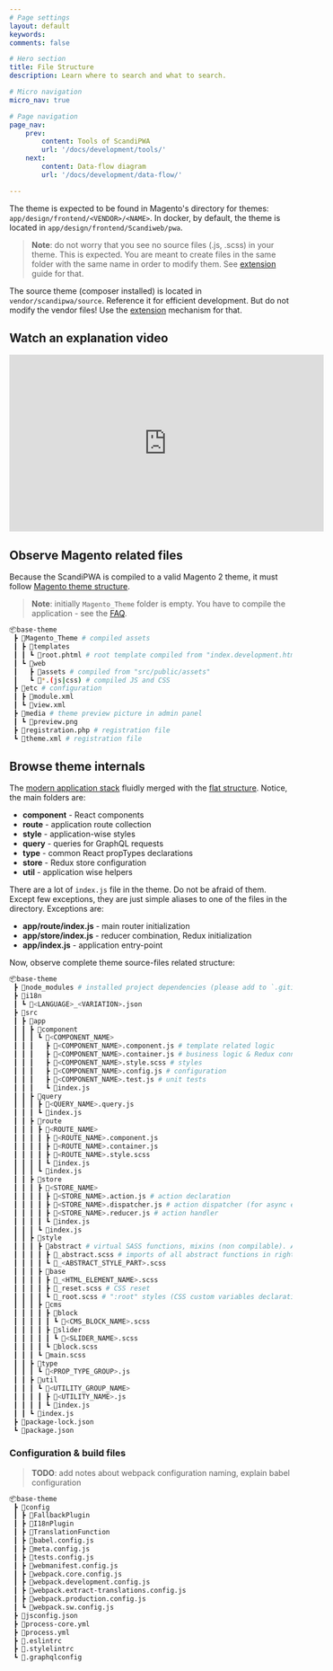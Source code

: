 ```yaml
---
# Page settings
layout: default
keywords:
comments: false

# Hero section
title: File Structure
description: Learn where to search and what to search.

# Micro navigation
micro_nav: true

# Page navigation
page_nav:
    prev:
        content: Tools of ScandiPWA
        url: '/docs/development/tools/'
    next:
        content: Data-flow diagram
        url: '/docs/development/data-flow/'

---
```


The theme is expected to be found in Magento's directory for themes: `app/design/frontend/<VENDOR>/<NAME>`. In docker, by default, the theme is located in `app/design/frontend/Scandiweb/pwa`.

> **Note**: do not worry that you see no source files (.js, .scss) in your theme. This is expected. You are meant to create files in the same folder with the same name in order to modify them. See [extension](/docs/development/extension/) guide for that.

The source theme (composer installed) is located in `vendor/scandipwa/source`. Reference it for efficient development. But do not modify the vendor files! Use the [extension](/docs/development/extension/) mechanism for that.

## Watch an explanation video

<div class="video">
    <iframe width="560" height="315" src="https://www.youtube.com/embed/vrFJDLS-K3s" frameborder="0" allow="accelerometer; autoplay; encrypted-media; gyroscope; picture-in-picture" allowfullscreen></iframe>
</div>

## Observe Magento related files

Because the ScandiPWA is compiled to a valid Magento 2 theme, it must follow [Magento theme structure](https://devdocs.magento.com/guides/v2.3/frontend-dev-guide/themes/theme-structure.html).

> **Note**: initially `Magento_Theme` folder is empty. You have to compile the application - see the [FAQ](/setup/docker/faq?id=luma-theme-is-displayed).

```bash
📦base-theme
 ┣ 📂Magento_Theme # compiled assets
 ┃ ┣ 📂templates
 ┃ ┃ ┗ 📜root.phtml # root template compiled from "index.development.html" or "index.production.phtml"
 ┃ ┗ 📂web
 ┃   ┣ 📂assets # compiled from "src/public/assets"
 ┃   ┗ 📜*.(js|css) # compiled JS and CSS
 ┣ 📂etc # configuration
 ┃ ┣ 📜module.xml
 ┃ ┗ 📜view.xml
 ┣ 📂media # theme preview picture in admin panel
 ┃ ┗ 📜preview.png
 ┣ 📜registration.php # registration file
 ┗ 📜theme.xml # registration file
```

## Browse theme internals

The [modern application stack](/scandipwa/stack.md) fluidly merged with the [flat structure](/scandipwa/organization?id=flat-file-structure). Notice, the main folders are:

- **component** - React components
- **route** - application route collection
- **style** - application-wise styles
- **query** - queries for GraphQL requests
- **type** - common React propTypes declarations
- **store** - Redux store configuration
- **util** - application wise helpers

There are a lot of `index.js` file in the theme. Do not be afraid of them. Except few exceptions, they are just simple aliases to one of the files in the directory. Exceptions are:

- **app/route/index.js** - main router initialization
- **app/store/index.js** - reducer combination, Redux initialization
- **app/index.js** - application entry-point

Now, observe complete theme source-files related structure:

```bash
📦base-theme
 ┣ 📂node_modules # installed project dependencies (please add to `.gitignore`)
 ┣ 📂i18n
 ┃ ┗ 📜<LANGUAGE>_<VARIATION>.json
 ┣ 📂src
 ┃ ┣ 📂app
 ┃ ┃ ┣ 📂component
 ┃ ┃ ┃ ┗ 📂<COMPONENT_NAME>
 ┃ ┃ ┃   ┣ 📜<COMPONENT_NAME>.component.js # template related logic
 ┃ ┃ ┃   ┣ 📜<COMPONENT_NAME>.container.js # business logic & Redux connection
 ┃ ┃ ┃   ┣ 📜<COMPONENT_NAME>.style.scss # styles
 ┃ ┃ ┃   ┣ 📜<COMPONENT_NAME>.config.js # configuration
 ┃ ┃ ┃   ┣ 📜<COMPONENT_NAME>.test.js # unit tests
 ┃ ┃ ┃   ┗ 📜index.js
 ┃ ┃ ┣ 📂query
 ┃ ┃ ┃ ┣ 📜<QUERY_NAME>.query.js
 ┃ ┃ ┃ ┗ 📜index.js
 ┃ ┃ ┣ 📂route
 ┃ ┃ ┃ ┣ 📂<ROUTE_NAME>
 ┃ ┃ ┃ ┃ ┣ 📜<ROUTE_NAME>.component.js
 ┃ ┃ ┃ ┃ ┣ 📜<ROUTE_NAME>.container.js
 ┃ ┃ ┃ ┃ ┣ 📜<ROUTE_NAME>.style.scss
 ┃ ┃ ┃ ┃ ┗ 📜index.js
 ┃ ┃ ┃ ┗ 📜index.js
 ┃ ┃ ┣ 📂store
 ┃ ┃ ┃ ┣ 📂<STORE_NAME>
 ┃ ┃ ┃ ┃ ┣ 📜<STORE_NAME>.action.js # action declaration
 ┃ ┃ ┃ ┃ ┣ 📜<STORE_NAME>.dispatcher.js # action dispatcher (for async executions)
 ┃ ┃ ┃ ┃ ┣ 📜<STORE_NAME>.reducer.js # action handler
 ┃ ┃ ┃ ┃ ┗ 📜index.js
 ┃ ┃ ┃ ┗ 📜index.js
 ┃ ┃ ┣ 📂style
 ┃ ┃ ┃ ┣ 📂abstract # virtual SASS functions, mixins (non compilable). Are injected into every component style!
 ┃ ┃ ┃ ┃ ┣ 📜_abstract.scss # imports of all abstract functions in right order
 ┃ ┃ ┃ ┃ ┗ 📜_<ABSTRACT_STYLE_PART>.scss
 ┃ ┃ ┃ ┣ 📂base
 ┃ ┃ ┃ ┃ ┣ 📜_<HTML_ELEMENT_NAME>.scss
 ┃ ┃ ┃ ┃ ┣ 📜_reset.scss # CSS reset
 ┃ ┃ ┃ ┃ ┗ 📜_root.scss # ":root" styles (CSS custom variables declaration)
 ┃ ┃ ┃ ┣ 📂cms
 ┃ ┃ ┃ ┃ ┣ 📂block
 ┃ ┃ ┃ ┃ ┃ ┗ 📜<CMS_BLOCK_NAME>.scss
 ┃ ┃ ┃ ┃ ┣ 📂slider
 ┃ ┃ ┃ ┃ ┃ ┗ 📜<SLIDER_NAME>.scss
 ┃ ┃ ┃ ┃ ┗ 📜block.scss
 ┃ ┃ ┃ ┗ 📜main.scss
 ┃ ┃ ┣ 📂type
 ┃ ┃ ┃ ┗ 📜<PROP_TYPE_GROUP>.js
 ┃ ┃ ┣ 📂util
 ┃ ┃ ┃ ┗ 📂<UTILITY_GROUP_NAME>
 ┃ ┃ ┃ ┃ ┣ 📜<UTILITY_NAME>.js
 ┃ ┃ ┃ ┃ ┗ 📜index.js
 ┃ ┃ ┗ 📜index.js
 ┣ 📜package-lock.json
 ┗ 📜package.json
```

### Configuration & build files

> **TODO**: add notes about webpack configuration naming, explain babel configuration

```bash
📦base-theme
 ┣ 📂config
 ┃ ┣ 📂FallbackPlugin
 ┃ ┣ 📂I18nPlugin
 ┃ ┣ 📂TranslationFunction
 ┃ ┣ 📜babel.config.js
 ┃ ┣ 📜meta.config.js
 ┃ ┣ 📜tests.config.js
 ┃ ┣ 📜webmanifest.config.js
 ┃ ┣ 📜webpack.core.config.js
 ┃ ┣ 📜webpack.development.config.js
 ┃ ┣ 📜webpack.extract-translations.config.js
 ┃ ┣ 📜webpack.production.config.js
 ┃ ┗ 📜webpack.sw.config.js
 ┣ 📜jsconfig.json
 ┣ 📜process-core.yml
 ┣ 📜process.yml
 ┣ 📜.eslintrc
 ┣ 📜.stylelintrc
 ┗ 📜.graphqlconfig

```
